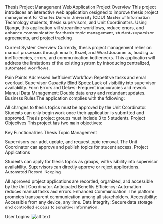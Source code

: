 

Thesis Project Management Web Application
Project Overview
This project introduces an interactive web application designed to improve thesis project management for Charles Darwin University (CDU) Master of Information Technology students, thesis supervisors, and Unit Coordinators. Using Django, this application will streamline workflows, reduce errors, and enhance communication for thesis topic management, student-supervisor agreements, and project tracking.

Current System Overview
Currently, thesis project management relies on manual processes through emails, Excel, and Word documents, leading to inefficiencies, errors, and communication bottlenecks. This application will address the limitations of the existing system by introducing centralized, automated workflows.

Pain Points Addressed
Inefficient Workflow: Repetitive tasks and email overload.
Supervisor Capacity Blind Spots: Lack of visibility into supervisor availability.
Form Errors and Delays: Frequent inaccuracies and rework.
Manual Data Management: Double data entry and redundant updates.
Business Rules
The application complies with the following:

All changes to thesis topics must be approved by the Unit Coordinator.
Students can only begin work once their application is submitted and approved.
Thesis project groups must include 3 to 5 students.
Project Objectives
This project has two main objectives:


Key Functionalities
Thesis Topic Management

Supervisors can add, update, and request topic removal.
The Unit Coordinator can approve and publish topics for student access.
Project Applications

Students can apply for thesis topics as groups, with visibility into supervisor availability.
Supervisors can directly approve or reject applications.
Automated Record-Keeping

All approved project applications are recorded, organized, and accessible by the Unit Coordinator.
Anticipated Benefits
Efficiency: Automation reduces manual tasks and errors.
Enhanced Communication: The platform promotes transparent communication among all stakeholders.
Accessibility: Accessible from any device, any time.
Data Integrity: Secure data storage and controlled access to sensitive information.

User Logins:
![alt text](https://github.com/user-attachments/assets/77279803-bc39-48e4-a947-19223f2909b3)
